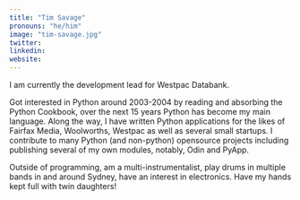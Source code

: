 ```yaml
---
title: "Tim Savage"
pronouns: "he/him"
image: "tim-savage.jpg"
twitter:
linkedin:
website:
---
```


I am currently the development lead for Westpac Databank.

Got interested in Python around 2003-2004 by reading and absorbing the Python Cookbook, over the next 15 years Python has become my main language. Along the way, I have written Python applications for the likes of Fairfax Media, Woolworths, Westpac as well as several small startups. I contribute to many Python (and non-python) opensource projects including publishing several of my own modules, notably, Odin and PyApp.

Outside of programming, am a multi-instrumentalist, play drums in multiple bands in and around Sydney, have an interest in electronics. Have my hands kept full with twin daughters!